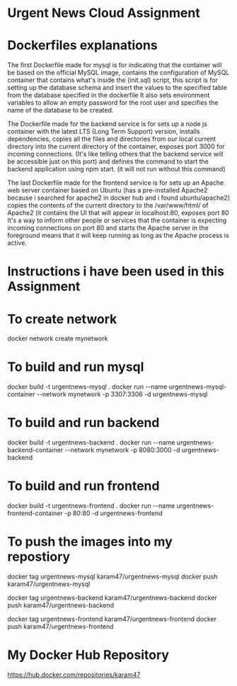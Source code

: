 # Urgent News Cloud Assignment

# Dockerfiles explanations

The first Dockerfile made for mysql is
for indicating that the container will be based on the official MySQL image, contains the configuration of MySQL container that contains what's inside the (init.sql) script, this script is for setting up the database schema and insert the values to the specified table from the database specified in the dockerfile 
It also sets environment variables to allow an empty password for the root user and specifies the name of the database to be created.

The Dockerfile made for the backend service is
for sets up a node js container with the latest LTS (Long Term Support) version, installs dependencies, copies  all the files and directories from our local current directory into the current directory of the container,
exposes port 3000 for incoming connections. (It's like telling others that the backend service will be accessible just on this port)
and defines the command to start the backend application using npm start. (it will not run without this command)

The last Dockerfile made for the frontend service is
for sets up an Apache web server container based on Ubuntu (has a pre-installed Apache2 because i searched for apache2 in docker hub and i found ubuntu/apache2)
copies the contents of the current directory to the /var/www/html/ of Apache2 (it contains the UI that will appear in localhost:80,
exposes port 80 It's a way to inform other people or services that the container is expecting incoming connections on port 80
and starts the Apache server in the foreground means that it will keep running as long as the Apache process is active.


# Instructions i have been used in this Assignment

# To create network
docker network create mynetwork

 # To build and run mysql
docker build -t urgentnews-mysql .
docker run --name urgentnews-mysql-container --network mynetwork -p 3307:3306 -d urgentnews-mysql

# To build and run backend

docker build -t urgentnews-backend .
docker run --name urgentnews-backend-container --network mynetwork -p 8080:3000 -d urgentnews-backend

# To build and run frontend

docker build -t urgentnews-frontend .
docker run --name urgentnews-frontend-container -p 80:80  -d urgentnews-frontend

# To push the images into my repostiory
docker tag urgentnews-mysql karam47/urgentnews-mysql
docker push karam47/urgentnews-mysql

docker tag urgentnews-backend karam47/urgentnews-backend
docker push karam47/urgentnews-backend

docker tag urgentnews-frontend karam47/urgentnews-frontend
docker push karam47/urgentnews-frontend

# My Docker Hub Repository
https://hub.docker.com/repositories/karam47
